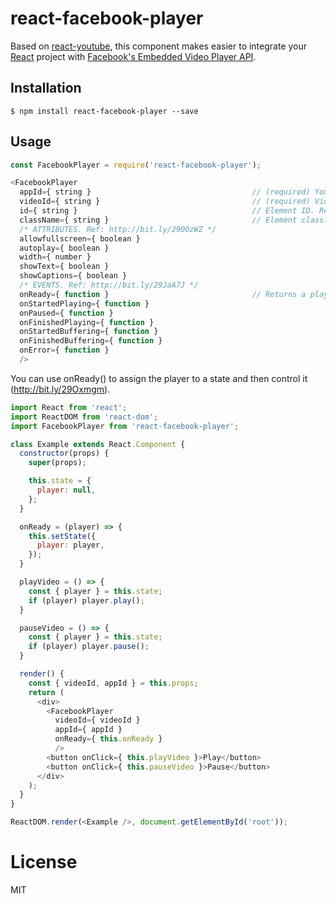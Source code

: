 react-facebook-player
=============================

Based on [react-youtube](https://github.com/compedit/react-youtube), this component makes easier to integrate your [React](http://facebook.github.io/react/) project with [Facebook's Embedded Video Player API](https://developers.facebook.com/docs/plugins/embedded-video-player/api).

## Installation

```
$ npm install react-facebook-player --save
```

## Usage

```js
const FacebookPlayer = require('react-facebook-player');

<FacebookPlayer
  appId={ string }                                    // (required) Your Facebook App ID. Ref: http://bit.ly/1GNA0AN
  videoId={ string }                                  // (required) Video´s ID Ref: http://bit.ly/1ysgVu4
  id={ string }                                       // Element ID. Required if you wanna use more than one video in the same page.
  className={ string }                                // Element class.
  /* ATTRIBUTES. Ref: http://bit.ly/29OOzWZ */
  allowfullscreen={ boolean }
  autoplay={ boolean }
  width={ number }
  showText={ boolean }
  showCaptions={ boolean }
  /* EVENTS. Ref: http://bit.ly/29JaA7J */
  onReady={ function }                                // Returns a player object to be used for controlling
  onStartedPlaying={ function }
  onPaused={ function }
  onFinishedPlaying={ function }
  onStartedBuffering={ function }
  onFinishedBuffering={ function }
  onError={ function }
  />
```

You can use onReady() to assign the player to a state and then control it (http://bit.ly/29Oxmgm).

```js
import React from 'react';
import ReactDOM from 'react-dom';
import FacebookPlayer from 'react-facebook-player';

class Example extends React.Component {
  constructor(props) {
    super(props);

    this.state = {
      player: null,
    };
  }

  onReady = (player) => {
    this.setState({
      player: player,
    });
  }

  playVideo = () => {
    const { player } = this.state;
    if (player) player.play();
  }

  pauseVideo = () => {
    const { player } = this.state;
    if (player) player.pause();
  }

  render() {
    const { videoId, appId } = this.props;
    return (
      <div>
        <FacebookPlayer
          videoId={ videoId }
          appId={ appId }
          onReady={ this.onReady }
          />
        <button onClick={ this.playVideo }>Play</button>
        <button onClick={ this.pauseVideo }>Pause</button>
      </div>
    );
  }
}

ReactDOM.render(<Example />, document.getElementById('root'));
```

# License

  MIT
